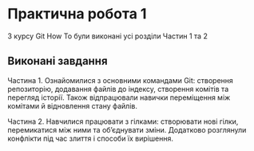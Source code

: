 # Практична робота 1  

З курсу Git How To були виконані усі розділи Частин 1 та 2 

## Виконані завдання
Частина 1.
Ознайомилися з основними командами Git: створення репозиторію, додавання файлів до індексу, створення комітів та перегляд історії. Також відпрацювали навички переміщення між комітами й відновлення стану файлів.

Частина 2.
Навчилися працювати з гілками: створювати нові гілки, перемикатися між ними та об’єднувати зміни. Додатково розглянули конфлікти під час злиття і способи їх вирішення.
